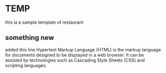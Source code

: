 # TEMP
this ia a sample template of restaurant
## something new
added this line
Hypertext Markup Language (HTML) is the markup language for documents designed to be displayed in a web browser. It can be assisted by technologies such as Cascading Style Sheets (CSS) and scripting languages.
